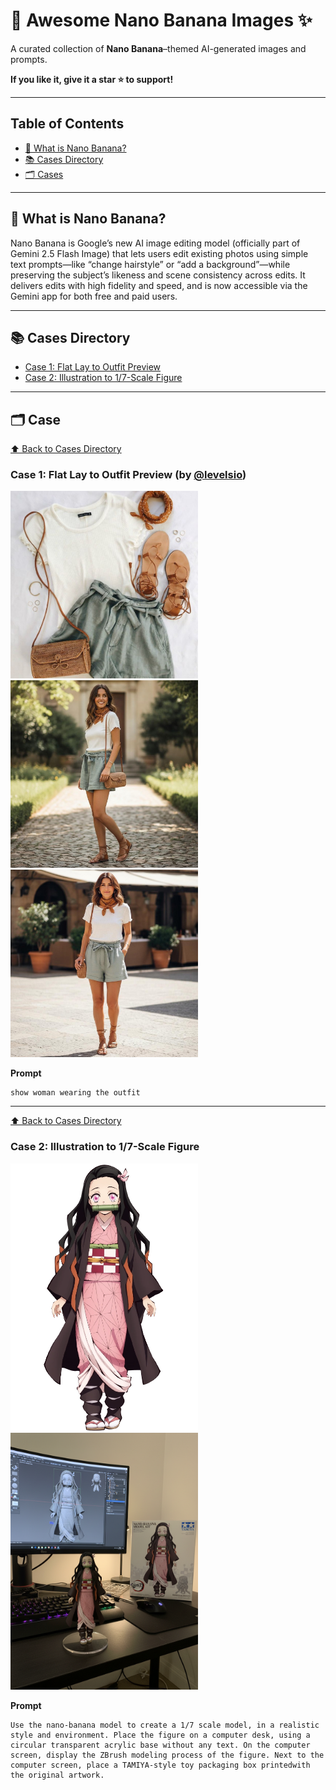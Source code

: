 # 🍌 Awesome Nano Banana Images ✨

A curated collection of **Nano Banana**–themed AI-generated images and prompts.

<strong>If you like it, give it a star ⭐ to support!</strong>

---

<a id="table-of-contents"></a>

## Table of Contents

- [🍌 What is Nano Banana?](#nano-banana-intro)
- [📚 Cases Directory](#cases-directory)
- [🗂️ Cases](#cases)

---

<a id="nano-banana-intro"></a>

## 🍌 What is Nano Banana?

Nano Banana is Google’s new AI image editing model (officially part of Gemini 2.5 Flash Image) that lets users edit existing photos using simple text prompts—like “change hairstyle” or “add a background”—while preserving the subject’s likeness and scene consistency across edits. It delivers edits with high fidelity and speed, and is now accessible via the Gemini app for both free and paid users.

---

<a id="cases-directory"></a>

## 📚 Cases Directory

- [Case 1: Flat Lay to Outfit Preview](#case-1)
- [Case 2: Illustration to 1/7-Scale Figure](#case-2)

---

<a id="cases"></a>

## 🗂️ Case

[⬆️ Back to Cases Directory](#cases-directory)

<a id="case-1"></a>

### Case 1: Flat Lay to Outfit Preview (by [@levelsio](https://x.com/levelsio/status/1960902857722617892))

<img src="images/case1/case1-1.jpeg" alt="Flat lay of summer outfit with white shirt, green shorts, sandals, and bag." width="300"> <img src="images/case1/case1-2.jpeg" alt="Woman wearing white shirt and green shorts with crossbody bag in garden." width="300"> <img src="images/case1/case1-3.jpeg" alt="Woman in white shirt and green shorts standing outdoors." width="300">

**Prompt**

```
show woman wearing the outfit
```

---

[⬆️ Back to Cases Directory](#cases-directory)

<a id="case-2"></a>

### Case 2: Illustration to 1/7-Scale Figure

<img src="images/case2/case2-1.jpg" alt="Nezuko Kamado full-body illustration in pink kimono." width="300"> <img src="images/case2/case2-2.png" alt="Desk with Nezuko figure, model kit box, and 3D model on screen." width="300">

**Prompt**

```
Use the nano-banana model to create a 1/7 scale model, in a realistic style and environment. Place the figure on a computer desk, using a circular transparent acrylic base without any text. On the computer screen, display the ZBrush modeling process of the figure. Next to the computer screen, place a TAMIYA-style toy packaging box printedwith the original artwork.
```
